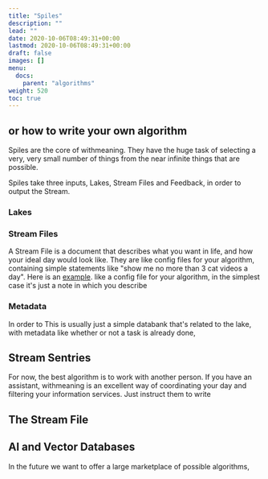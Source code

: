 ```yaml
---
title: "Spiles"
description: ""
lead: ""
date: 2020-10-06T08:49:31+00:00
lastmod: 2020-10-06T08:49:31+00:00
draft: false
images: []
menu:
  docs:
    parent: "algorithms"
weight: 520
toc: true
---
```


## or how to write your own algorithm

Spiles are the core of withmeaning. They have the huge task of selecting a very, very small number of things from the near infinite things that are possible.

Spiles take three inputs, Lakes, Stream Files and Feedback, in order to output the Stream.

### Lakes

### Stream Files
A Stream File is a document that describes what you want in life, and how your ideal day would look like. They are like config files for your algorithm, containing simple statements like "show me no more than 3 cat videos a day". Here is an [example](https://www.remnote.com/a/Stream-File/64a439b24b02c7b8b4150719).
like a config file for your algorithm, in the simplest case it's just a note in which you describe
### Metadata
In order to 
This is usually just a simple databank that's related to the lake, with metadata like whether or not a task is already done,


## Stream Sentries

For now, the best algorithm is to work with another person. If you have an assistant, withmeaning is an excellent way of coordinating your day and filtering your information services. Just instruct them to write 

## The Stream File

## AI and Vector Databases

In the future we want to offer a large marketplace of possible algorithms, 

